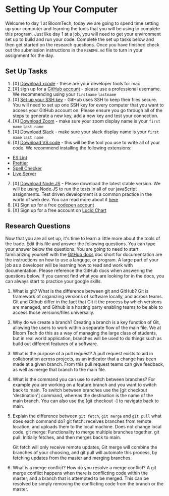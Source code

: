 # Setting Up Your Computer

Welcome to day 1 at BloomTech, today we are going to spend time setting up your computer and learning the tools that you will be using to complete this program. Just like day 1 at a job, you will need to get your environment set up to build and run your code. Complete the set up tasks below and then get started on the research questions. Once you have finished check out the submission instructions in the `README.md` file to turn in your assignment for the day. 

## Set Up Tasks 
1. [X] [Download xcode](https://apps.apple.com/us/app/xcode/id497799835?mt=12) - these are your developer tools for mac 
2. [X] sign up for a [GitHub account](https://github.com/join) - please use a professional username. We recommending using your `firstname` `lastname`
3. [X] [Set up your SSH key](https://docs.github.com/en/authentication/connecting-to-github-with-ssh/generating-a-new-ssh-key-and-adding-it-to-the-ssh-agent) - GitHub uses SSH to keep their files secure. You will need to set up one SSH key for every computer that you want to access your GitHub account on. Please ensure you go through all of the steps to generate a new key, add a new key and test your connection.
4. [X] [Download Zoom](https://zoom.us/download) - make sure your zoom display name is your `first name` `last name`
5. [X] [Download Slack](https://slack.com/help/articles/207677868-Download-Slack-for-Mac) - make sure your slack display name is your `first name` `last name` 
6. [X] [Download VS code](https://code.visualstudio.com/download) - this will be the tool you use to write all of your code. We recommend installing the following extensions: 
- [ES Lint](https://marketplace.visualstudio.com/items?itemName=dbaeumer.vscode-eslint)
- [Prettier](https://marketplace.visualstudio.com/items?itemName=esbenp.prettier-vscode)
- [Spell Checker](https://marketplace.visualstudio.com/items?itemName=streetsidesoftware.code-spell-checker)
- [Live Server](https://marketplace.visualstudio.com/items?itemName=ritwickdey.LiveServer)
7. [X] [Download Node.JS](https://nodejs.org/en/) - Please download the latest stable version. We will be using Node.JS to run the tests in all of our javaScript assignments. Test driven development is a common practice in the world of web dev. You can read more about it [here](https://www.freecodecamp.org/news/test-driven-development-what-it-is-and-what-it-is-not-41fa6bca02a2/) 
8. [X] Sign up for a free [codepen account](https://codepen.io/accounts/signup/user/free)
9. [X] Sign up for a free account on [Lucid Chart](https://www.lucidchart.com/pages/landing?utm_source=google&utm_medium=cpc&utm_campaign[…]tTwOoXp_lCeLTC97pikTFa5cE58FWHwjjpTSGsGPRqR2AAaAh-MEALw_wcB)

## Research Questions 

Now that you are all set up, it's time to learn a little more about the tools of the trade. Edit this file and answer the following questions. You can type your answer below the questions. You are going to need to start familiarizing yourself with the [GitHub docs](https://docs.github.com/en) doc short for documentation are the instructions on how to use a languge, or program. A large part of your job as a developer will be learning how to read and work with documentation. Please reference the GitHub docs when answering the questions below. If you cannot find what you are looking for in the docs, you can always start to practice your google skills. 

1. What is git? What is the difference between git and GitHub?
    Git is framework of organizing versions of software locally, and across teams. Git and Github differ in the fact that Git it the process by which versions are managed, and Github is a hosting party enabling teams to be able to access those versions/files universally. 
2. Why do we create a branch? 
    Creating a branch is a key function of Git, allowing the users to work within a separate flow of the main file. We at Bloom Tech do this as a way of managing the large class of students, but in real world application, branches will be used to do things such as build out different features of a software. 
3. What is the purpose of a pull request? 
    A pull request exists to aid in collaboration across projects, as an indicator that a change has been made at a given branch. From this pull request teams can give feedback, as well as merge that branch to the main file. 
4. What is the command you can use to switch between branches? For example you are working on a feature branch and you want to switch back to main. 
    To switch between branches use the [git checkout 'destination'] command, whereas the destination is the name of the main branch. You can also use the [git checkout -] to navigate back to main. 
5. Explain the difference between `git fetch`, `git merge` and `git pull` what does each command do? 
    git fetch: receives branches from remote location, and uploads them to the local machine. Does not change local code. 
    git merge: Functionality to merge multiple branches together.
    git pull: Initially fetches, and then merges back to main. 

    Git fetch will only receive remote updates, Git merge will combine the branches of your choosing, and git pull will automate this process, by fetching updates from the master and merging branches. 
6. What is a merge conflict? How do you resolve a merge conflict? 
    A git merge conflict happens when there is conflicting code within the master, and a branch that is attempted to be merged. This can be resolved be simply removing the conflicting code from the branch or the master. 
